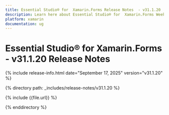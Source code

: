 ```yaml
---
title: Essential Studio® for  Xamarin.Forms Release Notes  - v31.1.20
description: Learn here about Essential Studio® for  Xamarin.Forms Weekly Nuget Release - Release Notes - v31.1.20
platform: xamarin
documentation: ug
---
```


# Essential Studio® for  Xamarin.Forms - v31.1.20 Release Notes

{% include release-info.html date="September 17, 2025"  version="v31.1.20" %}

{% directory path: _includes/release-notes/v31.1.20 %}

{% include {{file.url}} %}

{% enddirectory %}